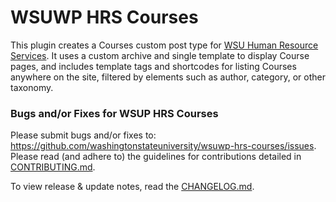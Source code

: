 # WSUWP HRS Courses

This plugin creates a Courses custom post type for [WSU Human Resource Services](https://hrs.wsu.edu/). It uses a custom archive and single template to display Course pages, and includes template tags and shortcodes for listing Courses anywhere on the site, filtered by elements such as author, category, or other taxonomy.

### Bugs and/or Fixes for WSUP HRS Courses

Please submit bugs and/or fixes to: <https://github.com/washingtonstateuniversity/wsuwp-hrs-courses/issues>. Please read (and adhere to) the guidelines for contributions detailed in [CONTRIBUTING.md](https://github.com/washingtonstateuniversity/wsuwp-plugin-hrs-courses/blob/master/CONTRIBUTING.md).

To view release & update notes, read the [CHANGELOG.md](https://github.com/washingtonstateuniversity/wsuwp-plugin-hrs-courses/blob/master/CHANGELOG.md).
